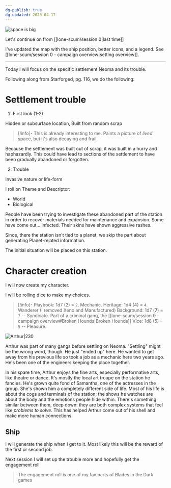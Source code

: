 ```yaml
---
dg-publish: true
dg-updated: 2023-04-17
---
```


![space is big](https://i.imgur.com/jyHYhHB.jpg)

Let's continue on from [[lone-scum/session 0|last time]]

I've updated the map with the ship position, better icons, and a legend. See [[lone-scum/session 0 - campaign overview|setting overview]].

---

Today I will focus on the specific settlement Neoma and its trouble. 

Following along from Starforged, pg. 116, we do the following:

# Settlement trouble

1. First look (1-2)

Hidden or subsurface location, Built from random scrap

> [!info]-
> This is already interesting to me. Paints a picture of *lived* space, but it's also decaying and frail. 
> 

Because the settlement was built out of scrap, it was built in a hurry and haphazardly. This could have lead to sections of the settlement to have been gradually abandoned or forgotten. 

2. Trouble

Invasive nature or life-form

I roll on Theme and Descriptor: 
- World
- Biological

People have been trying to investigate these abandoned part of the station in order to recover materials needed for maintenance and expansion. Some have come out... infected. Their skins have shown aggressive rashes. 

Since, there the station isn't tied to a planet, we skip the part about generating Planet-related information.

The initial situation will be placed on this station.

# Character creation

I will now create my character.

I will be rolling dice to make my choices.

> [!info]-
> Playbook: 1d7 (2) = `2`. Mechanic.
> Heritage: 1d4 (4) = `4`. Wanderer (I removed Xeno and Manufactured)
> Background: 1d7 (**7**) = `7` -- Syndicate. Part of a criminal gang, the [[lone-scum/session 0 - campaign overview#Broken Hounds|Broken Hounds]]
> Vice: 1d8 (5) = `5` -- Pleasure.
> 


![Arthur|230](https://i.imgur.com/plnyUHT.jpg)

Arthur was part of many gangs before settling on Neoma. "Settling" might be the wrong word, though. He just "ended up" here. He wanted to get away from his previous life so took a job as a mechanic here two years ago. He's been one of the engineers keeping the place together. 

In his spare time, Arthur enjoys the fine arts, especially performative arts, like theatre or dance. It's mostly the local art troupe on the station he fancies. He's grown quite fond of Samantha, one of the actresses in the group. She's shown him a completely different side of life. Most of his life is about the cogs and terminals of the station; the shows he watches are about the body and the emotions people hide within. There's something similar between them, deep down: they are both complex systems that feel like _problems to solve_. This has helped Arthur come out of his shell and make more human connections.

## Ship

I will generate the ship when I get to it. Most likely this will be the reward of the first or second job.

Next session I will set up the trouble more and hopefully get the engagement roll

> The engagement roll is one of my fav parts of Blades in the Dark games
